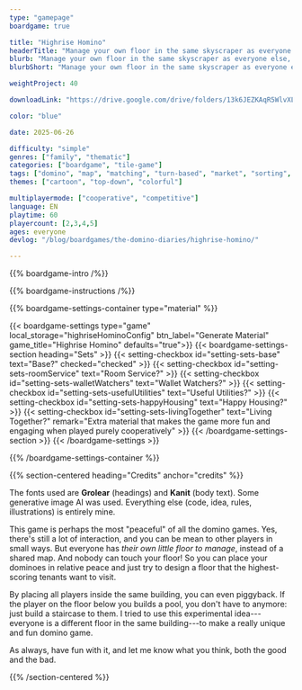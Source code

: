 ```yaml
---
type: "gamepage"
boardgame: true

title: "Highrise Homino"
headerTitle: "Manage your own floor in the same skyscraper as everyone else."
blurb: "Manage your own floor in the same skyscraper as everyone else, attracting the best guests and providing the highest value homes."
blurbShort: "Manage your own floor in the same skyscraper as everyone else. A [Domino Diaries](/the-domino-diaries/) game."

weightProject: 40

downloadLink: "https://drive.google.com/drive/folders/13k6JEZKAqR5WlvXLPevKTAaEKbCKCGEI"

color: "blue"

date: 2025-06-26

difficulty: "simple"
genres: ["family", "thematic"]
categories: ["boardgame", "tile-game"]
tags: ["domino", "map", "matching", "turn-based", "market", "sorting", "high-score", "contracts"]
themes: ["cartoon", "top-down", "colorful"]

multiplayermode: ["cooperative", "competitive"]
language: EN
playtime: 60
playercount: [2,3,4,5]
ages: everyone
devlog: "/blog/boardgames/the-domino-diaries/highrise-homino/"

---
```


{{% boardgame-intro /%}}

{{% boardgame-instructions /%}}

{{% boardgame-settings-container type="material" %}}

{{< boardgame-settings type="game" local_storage="highriseHominoConfig" btn_label="Generate Material" game_title="Highrise Homino" defaults="true">}}
  {{< boardgame-settings-section heading="Sets" >}}
    {{< setting-checkbox id="setting-sets-base" text="Base?" checked="checked" >}}
    {{< setting-checkbox id="setting-sets-roomService" text="Room Service?" >}}
    {{< setting-checkbox id="setting-sets-walletWatchers" text="Wallet Watchers?" >}}
    {{< setting-checkbox id="setting-sets-usefulUtilities" text="Useful Utilities?" >}}
    {{< setting-checkbox id="setting-sets-happyHousing" text="Happy Housing?" >}}
    {{< setting-checkbox id="setting-sets-livingTogether" text="Living Together?" remark="Extra material that makes the game more fun and engaging when played purely cooperatively" >}}
  {{< /boardgame-settings-section >}}
{{< /boardgame-settings >}}

{{% /boardgame-settings-container %}}

{{% section-centered heading="Credits" anchor="credits" %}}

The fonts used are **Grolear** (headings) and **Kanit** (body text). Some generative image AI was used. Everything else (code, idea, rules, illustrations) is entirely mine.

This game is perhaps the most "peaceful" of all the domino games. Yes, there's still a lot of interaction, and you can be mean to other players in small ways. But everyone has _their own little floor to manage_, instead of a shared map. And nobody can touch your floor! So you can place your dominoes in relative peace and just try to design a floor that the highest-scoring tenants want to visit.

By placing all players inside the same building, you can even piggyback. If the player on the floor below you builds a pool, you don't have to anymore: just build a staircase to them. I tried to use this experimental idea---everyone is a different floor in the same building---to make a really unique and fun domino game.

As always, have fun with it, and let me know what you think, both the good and the bad.

{{% /section-centered %}}